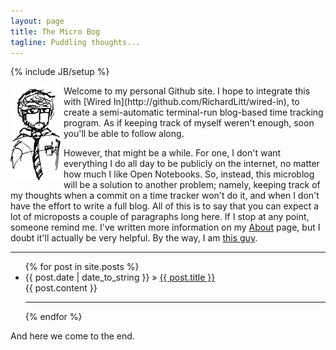 ```yaml
---
layout: page
title: The Micro Bog
tagline: Puddling thoughts...
---
```

{% include JB/setup %}

<img style="float:left" src="images/inktank.png" /> 
Welcome to my personal Github site. I hope to integrate this with [Wired In](http://github.com/RichardLitt/wired-in), to create a
semi-automatic terminal-run blog-based time tracking program. As if
keeping track of myself weren't enough, soon you'll be able to follow
along. 

However, that might be a while. For one, I don't want everything I do
all day to be publicly on the internet, no matter how much I like Open
Notebooks. So, instead, this microblog will be a solution to another
problem; namely, keeping track of my thoughts when a commit on a time
tracker won't do it, and when I don't have the effort to write a full
blog. All of this is to say that you can expect a lot of microposts
a couple of paragraphs long here. If I stop at any point, someone remind
me. I've written more information on my [About](about.html) page, but I
doubt it'll actually be very helpful. By the way, I am [this
guy](http://www.burntfen.net).

<hr />

<ul class="posts">
  {% for post in site.posts %}
    <li><span>{{ post.date | date_to_string }}</span> &raquo; <a href="{{ BASE_PATH }}{{ post.url }}">{{ post.title }}</a>
    <br />
    <span>{{ post.content }}</span><br />
    <hr />
    </li>
  {% endfor %}
</ul>

And here we come to the end. 

